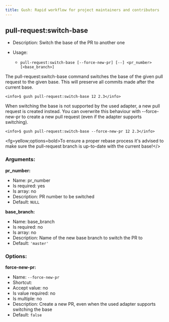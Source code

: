 ```yaml
---
title: Gush: Rapid workflow for project maintainers and contributors
---
```

pull-request:switch-base
------------------------

* Description: Switch the base of the PR to another one
* Usage:

  * `pull-request:switch-base [--force-new-pr] [--] <pr_number> [<base_branch>]`

The <info>pull-request:switch-base</info> command switches the base of the given pull request
to the given base. This will preserve all commits made after the current base.

    <info>$ gush pull-request:switch-base 12 2.3</info>

When switching the base is not supported by the used adapter, a new pull request is
created instead. You can overwrite this behaviour with <comment>--force-new-pr</comment> to create
a new pull request (even if the adapter supports switching).

    <info>$ gush pull-request:switch-base --force-new-pr 12 2.3</info>

<fg=yellow;options=bold>To ensure a proper rebase process it's advised to make sure the
pull-request branch is up-to-date with the current base!</>

### Arguments:

**pr_number:**

* Name: pr_number
* Is required: yes
* Is array: no
* Description: PR number to be switched
* Default: `NULL`

**base_branch:**

* Name: base_branch
* Is required: no
* Is array: no
* Description: Name of the new base branch to switch the PR to
* Default: `'master'`

### Options:

**force-new-pr:**

* Name: `--force-new-pr`
* Shortcut: <none>
* Accept value: no
* Is value required: no
* Is multiple: no
* Description: Create a new PR, even when the used adapter supports switching the base
* Default: `false`
